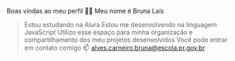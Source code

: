 Boas vindas ao meu perfil 💙💙
Meu nome é Bruna Laís 

>Estou estudando na Alura
>Estou me desenvolvendo na linguagem JavaScript
>Utilizo esse espaço para minha organização e compartilhamento dos meu projetos desenvolvidos
>Você pode entrar em contato comigo 📫
alves.carneiro.bruna@escola.pr.gov.br

